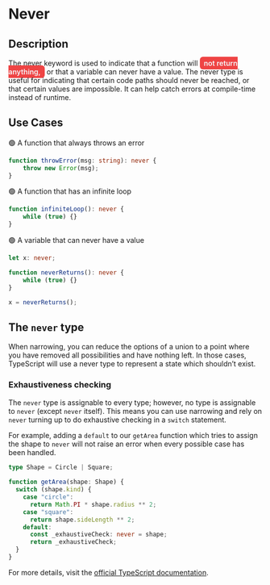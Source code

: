 # Never

## Description

The never keyword is used to indicate that a function will <span style="background-color:#ef4444; color:#f3f4f6; padding:4px 8px; border-radius:6px; font-weight:600;"> not return anything,</span> or that a variable can never have a value. The never type is useful for indicating that certain code paths should never be reached, or that certain values are impossible. It can help catch errors at compile-time instead of runtime.

## Use Cases
🟢 A function that always throws an error
```ts
function throwError(msg: string): never {
    throw new Error(msg);
}
```

🟢 A function that has an infinite loop
```ts
function infiniteLoop(): never {
    while (true) {}
}
```

🟢 A variable that can never have a value
```ts
let x: never;

function neverReturns(): never {
    while (true) {}
}

x = neverReturns();
```


## The `never` type

When narrowing, you can reduce the options of a union to a point where you have removed all possibilities and have nothing left. In those cases, TypeScript will use a never type to represent a state which shouldn’t exist.

### Exhaustiveness checking

The `never` type is assignable to every type; however, no type is assignable to `never` (except `never` itself). This means you can use narrowing and rely on `never` turning up to do exhaustive checking in a `switch` statement.

For example, adding a `default` to our `getArea` function which tries to assign the shape to `never` will not raise an error when every possible case has been handled.

```ts
type Shape = Circle | Square;
 
function getArea(shape: Shape) {
  switch (shape.kind) {
    case "circle":
      return Math.PI * shape.radius ** 2;
    case "square":
      return shape.sideLength ** 2;
    default:
      const _exhaustiveCheck: never = shape;
      return _exhaustiveCheck;
  }
}
```


For more details, visit the [official TypeScript documentation](https://www.typescriptlang.org/docs/handbook/2/narrowing.html#discriminated-unions).


